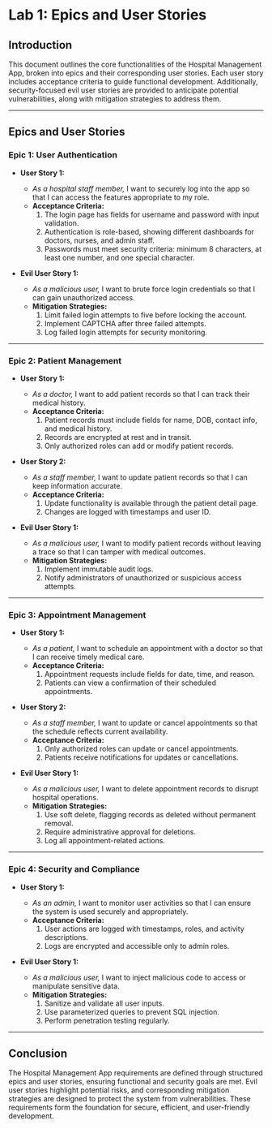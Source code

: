 # Lab 1: Epics and User Stories


## Introduction
This document outlines the core functionalities of the Hospital Management App, broken into epics and their corresponding user stories. Each user story includes acceptance criteria to guide functional development. Additionally, security-focused evil user stories are provided to anticipate potential vulnerabilities, along with mitigation strategies to address them.

---

## Epics and User Stories

### Epic 1: User Authentication
- **User Story 1:**
    - *As a hospital staff member,* I want to securely log into the app so that I can access the features appropriate to my role.
    - **Acceptance Criteria:**
        1. The login page has fields for username and password with input validation.
        2. Authentication is role-based, showing different dashboards for doctors, nurses, and admin staff.
        3. Passwords must meet security criteria: minimum 8 characters, at least one number, and one special character.

- **Evil User Story 1:**
    - *As a malicious user,* I want to brute force login credentials so that I can gain unauthorized access.
    - **Mitigation Strategies:**
        1. Limit failed login attempts to five before locking the account.
        2. Implement CAPTCHA after three failed attempts.
        3. Log failed login attempts for security monitoring.

---

### Epic 2: Patient Management
- **User Story 1:**
    - *As a doctor,* I want to add patient records so that I can track their medical history.
    - **Acceptance Criteria:**
        1. Patient records must include fields for name, DOB, contact info, and medical history.
        2. Records are encrypted at rest and in transit.
        3. Only authorized roles can add or modify patient records.

- **User Story 2:**
    - *As a staff member,* I want to update patient records so that I can keep information accurate.
    - **Acceptance Criteria:**
        1. Update functionality is available through the patient detail page.
        2. Changes are logged with timestamps and user ID.

- **Evil User Story 1:**
    - *As a malicious user,* I want to modify patient records without leaving a trace so that I can tamper with medical outcomes.
    - **Mitigation Strategies:**
        1. Implement immutable audit logs.
        2. Notify administrators of unauthorized or suspicious access attempts.

---

### Epic 3: Appointment Management
- **User Story 1:**
    - *As a patient,* I want to schedule an appointment with a doctor so that I can receive timely medical care.
    - **Acceptance Criteria:**
        1. Appointment requests include fields for date, time, and reason.
        2. Patients can view a confirmation of their scheduled appointments.

- **User Story 2:**
    - *As a staff member,* I want to update or cancel appointments so that the schedule reflects current availability.
    - **Acceptance Criteria:**
        1. Only authorized roles can update or cancel appointments.
        2. Patients receive notifications for updates or cancellations.

- **Evil User Story 1:**
    - *As a malicious user,* I want to delete appointment records to disrupt hospital operations.
    - **Mitigation Strategies:**
        1. Use soft delete, flagging records as deleted without permanent removal.
        2. Require administrative approval for deletions.
        3. Log all appointment-related actions.

---

### Epic 4: Security and Compliance
- **User Story 1:**
    - *As an admin,* I want to monitor user activities so that I can ensure the system is used securely and appropriately.
    - **Acceptance Criteria:**
        1. User actions are logged with timestamps, roles, and activity descriptions.
        2. Logs are encrypted and accessible only to admin roles.

- **Evil User Story 1:**
    - *As a malicious user,* I want to inject malicious code to access or manipulate sensitive data.
    - **Mitigation Strategies:**
        1. Sanitize and validate all user inputs.
        2. Use parameterized queries to prevent SQL injection.
        3. Perform penetration testing regularly.

---

## Conclusion
The Hospital Management App requirements are defined through structured epics and user stories, ensuring functional and security goals are met. Evil user stories highlight potential risks, and corresponding mitigation strategies are designed to protect the system from vulnerabilities. These requirements form the foundation for secure, efficient, and user-friendly development.

